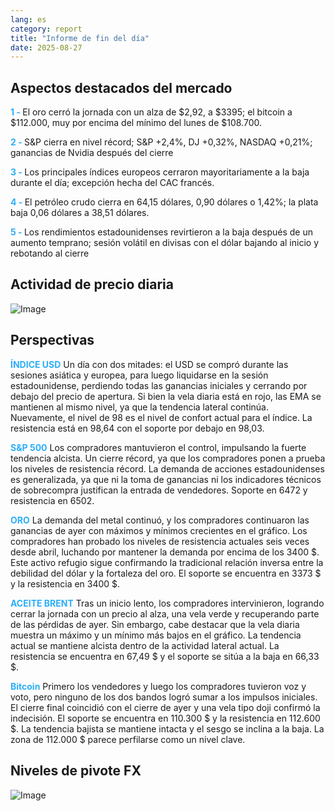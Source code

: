 ```yaml
---
lang: es
category: report
title: "Informe de fin del día"
date: 2025-08-27
---
```



<h2>Aspectos destacados del mercado</h2>
<strong style="color: #2caef7;">1 - </strong> El oro cerró la jornada con un alza de $2,92, a $3395; el bitcoin a $112.000, muy por encima del mínimo del lunes de $108.700.

<strong style="color: #2caef7;">2 - </strong> S&P cierra en nivel récord; S&P +2,4%, DJ +0,32%, NASDAQ +0,21%; ganancias de Nvidia después del cierre

<strong style="color: #2caef7;">3 - </strong> Los principales índices europeos cerraron mayoritariamente a la baja durante el día; excepción hecha del CAC francés.

<strong style="color: #2caef7;">4 - </strong> El petróleo crudo cierra en 64,15 dólares, 0,90 dólares o 1,42%; la plata baja 0,06 dólares a 38,51 dólares.

<strong style="color: #2caef7;">5 - </strong> Los rendimientos estadounidenses revirtieron a la baja después de un aumento temprano; sesión volátil en divisas con el dólar bajando al inicio y rebotando al cierre



<h2>Actividad de precio diaria</h2>
<img src="https://markleighedu.github.io/img/Aug-2025/27-Aug-2025/price.jpg" alt="Image"/>

<h2>Perspectivas</h2>
<strong style="color: #2caef7;">ÍNDICE USD</strong> Un día con dos mitades: el USD se compró durante las sesiones asiática y europea, para luego liquidarse en la sesión estadounidense, perdiendo todas las ganancias iniciales y cerrando por debajo del precio de apertura. Si bien la vela diaria está en rojo, las EMA se mantienen al mismo nivel, ya que la tendencia lateral continúa. Nuevamente, el nivel de 98 es el nivel de confort actual para el índice. La resistencia está en 98,64 con el soporte por debajo en 98,03.

<strong style="color: #2caef7;">S&P 500</strong> Los compradores mantuvieron el control, impulsando la fuerte tendencia alcista. Un cierre récord, ya que los compradores ponen a prueba los niveles de resistencia récord. La demanda de acciones estadounidenses es generalizada, ya que ni la toma de ganancias ni los indicadores técnicos de sobrecompra justifican la entrada de vendedores. Soporte en 6472 y resistencia en 6502.

<strong style="color: #2caef7;">ORO</strong> La demanda del metal continuó, y los compradores continuaron las ganancias de ayer con máximos y mínimos crecientes en el gráfico. Los compradores han probado los niveles de resistencia actuales seis veces desde abril, luchando por mantener la demanda por encima de los 3400 $. Este activo refugio sigue confirmando la tradicional relación inversa entre la debilidad del dólar y la fortaleza del oro. El soporte se encuentra en 3373 $ y la resistencia en 3400 $.

<strong style="color: #2caef7;">ACEITE BRENT</strong> Tras un inicio lento, los compradores intervinieron, logrando cerrar la jornada con un precio al alza, una vela verde y recuperando parte de las pérdidas de ayer. Sin embargo, cabe destacar que la vela diaria muestra un máximo y un mínimo más bajos en el gráfico. La tendencia actual se mantiene alcista dentro de la actividad lateral actual. La resistencia se encuentra en 67,49 $ y el soporte se sitúa a la baja en 66,33 $.

<strong style="color: #2caef7;">Bitcoin</strong> Primero los vendedores y luego los compradores tuvieron voz y voto, pero ninguno de los dos bandos logró sumar a los impulsos iniciales. El cierre final coincidió con el cierre de ayer y una vela tipo doji confirmó la indecisión. El soporte se encuentra en 110.300 $ y la resistencia en 112.600 $. La tendencia bajista se mantiene intacta y el sesgo se inclina a la baja. La zona de 112.000 $ parece perfilarse como un nivel clave.



<h2>Niveles de pivote FX</h2>
<img src="https://markleighedu.github.io/img/Aug-2025/27-Aug-2025/pivot.jpg" alt="Image"/>
